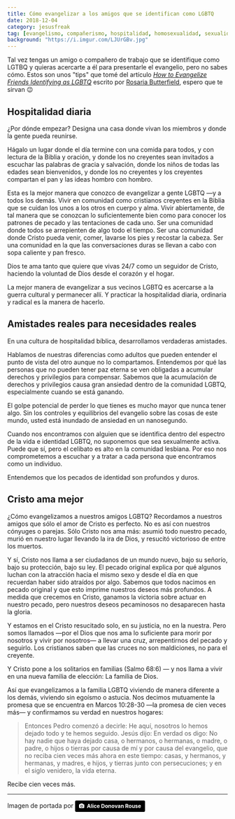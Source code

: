 ```yaml
---
title: Cómo evangelizar a los amigos que se identifican como LGBTQ
date: 2018-12-04
category: jesusfreak
tag: [evangelismo, compañerismo, hospitalidad, homosexualidad, sexualidad]
background: "https://i.imgur.com/LJUrGBv.jpg"
---
```


Tal vez tengas un amigo o compañero de trabajo que se identifique como LGTBQ y quieras acercarte a él para presentarle el evangelio, pero no sabes cómo. Estos son unos "tips" que tomé del artículo _[How to Evangelize Friends Identifying as LGBTQ](https://www.thegospelcoalition.org/article/evangelize-friends-identifying-lgbtq/)_ escrito por [Rosaria Butterfield](https://rosariabutterfield.com/biography/), espero que te sirvan 😉

## Hospitalidad diaria

¿Por dónde empezar? Designa una casa donde vivan los miembros y donde la gente pueda reunirse.

Hágalo un lugar donde el día termine con una comida para todos, y con lectura de la Biblia y oración, y donde los no creyentes sean invitados a escuchar las palabras de gracia y salvación, donde los niños de todas las edades sean bienvenidos, y donde los no creyentes y los creyentes compartan el pan y las ideas hombro con hombro.

Esta es la mejor manera que conozco de evangelizar a gente LGBTQ —y a todos los demás. Vivir en comunidad como cristianos creyentes en la Biblia que se cuidan los unos a los otros en cuerpo y alma. Vivir abiertamente, de tal manera que se conozcan lo suficientemente bien como para conocer los patrones de pecado y las tentaciones de cada uno. Ser una comunidad donde todos se arrepienten de algo todo el tiempo. Ser una comunidad donde Cristo pueda venir, comer, lavarse los pies y recostar la cabeza. Ser una comunidad en la que las conversaciones duras se llevan a cabo con sopa caliente y pan fresco.

Dios te ama tanto que quiere que vivas 24/7 como un seguidor de Cristo, haciendo la voluntad de Dios desde el corazón y el hogar.

La mejor manera de evangelizar a sus vecinos LGBTQ es acercarse a la guerra cultural y permanecer allí. Y practicar la hospitalidad diaria, ordinaria y radical es la manera de hacerlo.

## Amistades reales para necesidades reales

En una cultura de hospitalidad bíblica, desarrollamos verdaderas amistades.

Hablamos de nuestras diferencias como adultos que pueden entender el punto de vista del otro aunque no lo compartamos. Entendemos por qué las personas que no pueden tener paz eterna se ven obligadas a acumular derechos y privilegios para compensar. Sabemos que la acumulación de derechos y privilegios causa gran ansiedad dentro de la comunidad LGBTQ, especialmente cuando se está ganando.

El golpe potencial de perder lo que tienes es mucho mayor que nunca tener algo. Sin los controles y equilibrios del evangelio sobre las cosas de este mundo, usted está inundado de ansiedad en un nanosegundo.

Cuando nos encontramos con alguien que se identifica dentro del espectro de la vida e identidad LGBTQ, no suponemos que sea sexualmente activa. Puede que sí, pero el celibato es alto en la comunidad lesbiana. Por eso nos comprometemos a escuchar y a tratar a cada persona que encontramos como un individuo.

Entendemos que los pecados de identidad son profundos y duros.

## Cristo ama mejor

¿Cómo evangelizamos a nuestros amigos LGBTQ? Recordamos a nuestros amigos que sólo el amor de Cristo es perfecto. No es así con nuestros cónyuges o parejas. Sólo Cristo nos ama más: asumió todo nuestro pecado, murió en nuestro lugar llevando la ira de Dios, y resucitó victorioso de entre los muertos.

Y sí, Cristo nos llama a ser ciudadanos de un mundo nuevo, bajo su señorío, bajo su protección, bajo su ley. El pecado original explica por qué algunos luchan con la atracción hacia el mismo sexo y desde el día en que recuerdan haber sido atraídos por algo. Sabemos que todos nacimos en pecado original y que esto imprime nuestros deseos más profundos. A medida que crecemos en Cristo, ganamos la victoria sobre actuar en nuestro pecado, pero nuestros deseos pecaminosos no desaparecen hasta la gloria.

Y estamos en el Cristo resucitado solo, en su justicia, no en la nuestra. Pero somos llamados —por el Dios que nos ama lo suficiente para morir por nosotros y vivir por nosotros— a llevar una cruz, arrepentirnos del pecado y seguirlo. Los cristianos saben que las cruces no son maldiciones, no para el creyente.

Y Cristo pone a los solitarios en familias (Salmo 68:6) — y nos llama a vivir en una nueva familia de elección: La familia de Dios.

Así que evangelizamos a la familia LGBTQ viviendo de manera diferente a los demás, viviendo sin egoísmo o astucia. Nos decimos mutuamente la promesa que se encuentra en Marcos 10:28-30 —la promesa de cien veces más— y confirmamos su verdad en nuestros hogares:

> Entonces Pedro comenzó a decirle: He aquí, nosotros lo hemos dejado todo y te hemos seguido. Jesús dijo: En verdad os digo: No hay nadie que haya dejado casa, o hermanos, o hermanas, o madre, o padre, o hijos o tierras por causa de mí y por causa del evangelio, que no reciba cien veces más ahora en este tiempo: casas, y hermanos, y hermanas, y madres, e hijos, y tierras junto con persecuciones; y en el siglo venidero, la vida eterna.

Recibe cien veces más.

---

Imagen de portada por <a style="background-color:black;color:white;text-decoration:none;padding:4px 6px;font-family:-apple-system, BlinkMacSystemFont, &quot;San Francisco&quot;, &quot;Helvetica Neue&quot;, Helvetica, Ubuntu, Roboto, Noto, &quot;Segoe UI&quot;, Arial, sans-serif;font-size:12px;font-weight:bold;line-height:1.2;display:inline-block;border-radius:3px" href="https://unsplash.com/@alicekat?utm_medium=referral&amp;utm_campaign=photographer-credit&amp;utm_content=creditBadge" target="_blank" rel="noopener noreferrer" title="Download free do whatever you want high-resolution photos from Alice Donovan Rouse"><span style="display:inline-block;padding:2px 3px"><svg xmlns="http://www.w3.org/2000/svg" style="height:12px;width:auto;position:relative;vertical-align:middle;top:-1px;fill:white" viewBox="0 0 32 32"><title>unsplash-logo</title><path d="M20.8 18.1c0 2.7-2.2 4.8-4.8 4.8s-4.8-2.1-4.8-4.8c0-2.7 2.2-4.8 4.8-4.8 2.7.1 4.8 2.2 4.8 4.8zm11.2-7.4v14.9c0 2.3-1.9 4.3-4.3 4.3h-23.4c-2.4 0-4.3-1.9-4.3-4.3v-15c0-2.3 1.9-4.3 4.3-4.3h3.7l.8-2.3c.4-1.1 1.7-2 2.9-2h8.6c1.2 0 2.5.9 2.9 2l.8 2.4h3.7c2.4 0 4.3 1.9 4.3 4.3zm-8.6 7.5c0-4.1-3.3-7.5-7.5-7.5-4.1 0-7.5 3.4-7.5 7.5s3.3 7.5 7.5 7.5c4.2-.1 7.5-3.4 7.5-7.5z"></path></svg></span><span style="display:inline-block;padding:2px 3px">Alice Donovan Rouse</span></a>